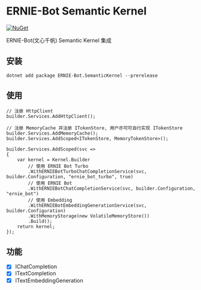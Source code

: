 ﻿# ERNIE-Bot Semantic Kernel

[![NuGet](https://img.shields.io/nuget/v/ERNIE-Bot.SemanticKernel?label=sk)](https://www.nuget.org/packages/ERNIE-Bot.SemanticKernel/)


ERNIE-Bot(文心千帆) Semantic Kernel 集成

## 安装

```
dotnet add package ERNIE-Bot.SemanticKernel --prerelease
```

## 使用

```
// 注册 HttpClient 
builder.Services.AddHttpClient();

// 注册 MemoryCache 并注册 ITokenStore, 用户亦可可自行实现 ITokenStore
builder.Services.AddMemoryCache();
builder.Services.AddScoped<ITokenStore, MemoryTokenStore>();

builder.Services.AddScoped(svc =>
{
    var kernel = Kernel.Builder
        // 使用 ERNIE Bot Turbo
        .WithERNIEBotTurboChatCompletionService(svc, builder.Configuration, "ernie_bot_turbo", true)
        // 使用 ERNIE Bot
        .WithERNIEBotChatCompletionService(svc, builder.Configuration, "ernie_bot")
        // 使用 Embedding
        .WithERNIEBotEmbeddingGenerationService(svc, builder.Configuration)
        .WithMemoryStorage(new VolatileMemoryStore())
        .Build();
    return kernel;
});
```

## 功能

- [x] IChatCompletion
- [x] ITextCompletion
- [x] ITextEmbeddingGeneration
